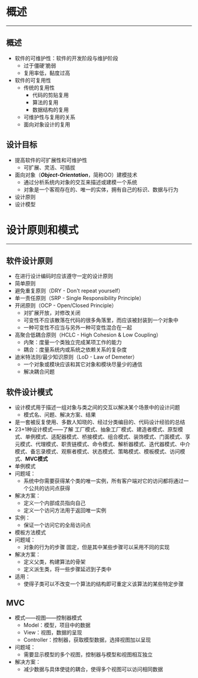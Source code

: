 # 概述

---

## 概述

  * 软件的可维护性：软件的开发阶段与维护阶段
    * 过于僵硬’脆弱
    * 复用率低，黏度过高
  * 软件的可复用性
    * 传统的复用性
      * 代码的剪贴复用
      * 算法的复用
      * 数据结构的复用
    * 可维护性与复用的关系
    * 面向对象设计的复用

## 设计目标

  * 提高软件的可扩展性和可维护性
    * 可扩展、灵活、可插拔
  * 面向对象（***Object-Orientation***，简称OO）建模技术
    * 通过分析系统内对象的交互来描述或建模一个系统
    * 对象是一个客观存在的、唯一的实体，拥有自己的标识、数据与行为
  * 设计原则
  * 设计模型

# 设计原则和模式

---

## 软件设计原则

  * 在进行设计编码时应该遵守一定的设计原则
  * 简单原则
  * 避免重复原则（DRY - Don't repeat yourself）
  * 单一责任原则（SRP - Single Responsibility Principle）
  * 开闭原则（OCP - Open/Closed Principle）
    * 对扩展开放，对修改关闭
    * 可变性不应该散落在代码的很多角落里，而应该被封装到一个对象中
    * 一种可变性不应当与另外一种可变性混合在一起
  * 高聚合低耦合原则（HCLC - High Cohesion & Low Coupling）
    * 内聚：度量一个类独立完成某项工作的能力
    * 耦合：度量系统内或系统之依赖关系的复杂度
  * 迪米特法则/最少知识原则（LoD - Law of Demeter）
    * 一个对象或模块应该和其它对象和模块尽量少的通信
    * 解决耦合问题

## 软件设计模式

  * 设计模式用于描述一组对象与类之间的交互以解决某个场景中的设计问题
    * 模式名、问题、解决方案、结果
  * 是一套被反复使用、多数人知晓的、经过分类编目的、代码设计经验的总结
  * 23+1种设计模式——了解
    工厂模式、抽象工厂模式、建造者模式、原型模式、单例模式、适配器模式、桥接模式、组合模式、装饰模式、门面模式、享元模式、代理模式、职责链模式、命令模式、解析器模式、迭代器模式、中介模式、备忘录模式、观察者模式、状态模式、策略模式、模板模式、访问模式、**MVC模式**
  * 单例模式
  * 问题域：
    * 系统中你需要获得某个类的唯一实例，所有客户端对它的访问都将通过一个公共的访问点获得
  * 解决方案：
    * 定义一个内部成员指向自己
    * 定义一个访问方法用于返回唯一实例
  * 实例：
    * 保证一个访问它的全局访问点
  * 模板方法模式
  * 问题域：
    * 对象的行为的步骤  固定，但是其中某些步骤可以采用不同的实现
  * 解决方案：
    * 定义父类，构建算法的骨架
    * 定义派生类，将一些步骤延迟到子类中
  * 适用：
    * 使得子类可以不改变一个算法的结构即可重定义该算法的某些特定步骤

## MVC

  * 模式——视图——控制器模式
      * Model：模型，项目中的数据
      * View：视图，数据的呈现
      * Controller：控制器，获取模型数据，选择视图加以呈现
  * 问题域：
    * 需要显示模型的多个视图，控制器与模型和视图相互独立
  * 解决方案：
    * 减少数据与具体使徒的耦合，使得多个视图可以访问相同数据
